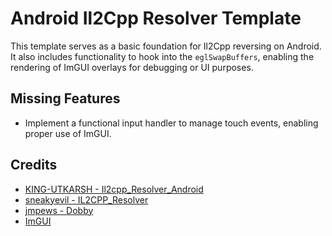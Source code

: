# Android Il2Cpp Resolver Template

This template serves as a basic foundation for Il2Cpp reversing on Android. It also includes functionality to hook into the `eglSwapBuffers`, enabling the rendering of ImGUI overlays for debugging or UI purposes.

## Missing Features
- Implement a functional input handler to manage touch events, enabling proper use of ImGUI.

## Credits

- [KING-UTKARSH - Il2cpp_Resolver_Android](https://github.com/KING-UTKARSH/Il2cpp_Resolver_Android)
- [sneakyevil - IL2CPP_Resolver](https://github.com/sneakyevil/IL2CPP_Resolver)
- [jmpews - Dobby](https://github.com/jmpews/Dobby)
- [ImGUI](https://github.com/ocornut/imgui)
